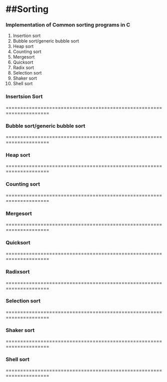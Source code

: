 ##Sorting
=================

### Implementation of Common sorting programs in C

1. Insertion sort
2. Bubble sort/generic bubble sort
3. Heap sort
4. Counting sort
5. Mergesort
6. Quicksort
7. Radix sort
8. Selection sort
9. Shaker sort
10. Shell sort

### Insertsion Sort
=====================================================================
### Bubble sort/generic bubble sort
=====================================================================
### Heap sort
=====================================================================
### Counting sort
=====================================================================
### Mergesort
=====================================================================
### Quicksort
=====================================================================
### Radixsort
=====================================================================
### Selection sort
=====================================================================
### Shaker sort
=====================================================================
### Shell sort
=====================================================================
